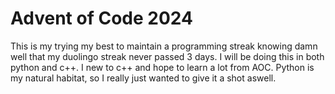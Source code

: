 # Advent of Code 2024
This is my trying my best to maintain a programming streak knowing damn well 
that my duolingo streak never passed 3 days. I will be doing this in both 
python and c++. I new to c++ and hope to learn a lot from AOC. Python is my 
natural habitat, so I really just wanted to give it a shot aswell.
